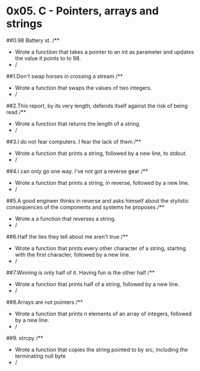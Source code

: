 # 0x05. C - Pointers, arrays and strings

##0.98 Battery st.
/**
* Wrote a functiion that takes a pointer to an int as parameter and updates the value it points to to 98.
* /

##1.Don't swap horses in crossing a stream
/**
* Wrote a function that swaps the values of two integers.
* /

##2.This report, by its very length, defends itself against the risk of being read
/**
* Wrote a function that returns the length of a string.
* /

##3.I do not fear computers. I fear the lack of them
/**
* Wrote a function that prints a string, followed by a new line, to stdout.
* /

##4.I can only go one way. I've not got a reverse gear
/**
* Wrote a function that prints a string, in reverse, followed by a new line.
* /

##5.A good engineer thinks in reverse and asks himself about the stylistic consequences of the components and systems he proposes
/**
* Wrote a a function that reverses a string.
* /

##6.Half the lies they tell about me aren't true
/**
* Wrote  a function that prints every other character of a string, starting with the first character, followed by a new line.
* /

##7.Winning is only half of it. Having fun is the other half
/**
* Wrote a function that prints half of a string, followed by a new line.
* /

##8.Arrays are not pointers
/**
* Wrote a function that prints n elements of an array of integers, followed by a new line.
* /

##9. strcpy
/**
* Wrote a function that copies the string pointed to by src, including the terminating null byte
* /

